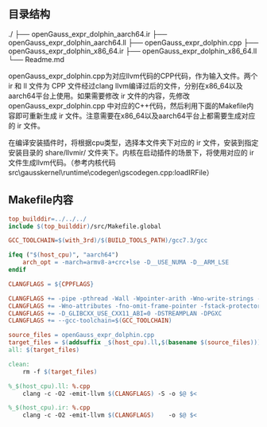 ## 目录结构
./
├── openGauss_expr_dolphin_aarch64.ir
├── openGauss_expr_dolphin_aarch64.ll
├── openGauss_expr_dolphin.cpp
├── openGauss_expr_dolphin_x86_64.ir
├── openGauss_expr_dolphin_x86_64.ll
└── Readme.md

openGauss_expr_dolphin.cpp为对应llvm代码的CPP代码，作为输入文件。两个 ir 和 ll 文件为 CPP 文件经过clang llvm编译过后的文件，分别在x86_64以及aarch64平台上使用。如果需要修改 ir 文件的内容，先修改 openGauss_expr_dolphin.cpp 中对应的C++代码，然后利用下面的Makefile内容即可重新生成 ir 文件。注意需要在x86_64以及aarch64平台上都需要生成对应的 ir 文件。

在编译安装插件时，将根据cpu类型，选择本文件夹下对应的 ir 文件，安装到指定安装目录的 share/llvmir/ 文件夹下。内核在启动插件的场景下，将使用对应的 ir 文件生成llvm代码。（参考内核代码 src\gausskernel\runtime\codegen\gscodegen.cpp:loadIRFile）

## Makefile内容
```Makefile
top_builddir=../../../
include $(top_builddir)/src/Makefile.global

GCC_TOOLCHAIN=$(with_3rd)/$(BUILD_TOOLS_PATH)/gcc7.3/gcc

ifeq ("$(host_cpu)", "aarch64")
    arch_opt = -march=armv8-a+crc+lse -D__USE_NUMA -D__ARM_LSE
endif

CLANGFLAGS = ${CPPFLAGS}

CLANGFLAGS += -pipe -pthread -Wall -Wpointer-arith -Wno-write-strings -fnon-call-exceptions -fno-common -Wendif-labels -Wmissing-format-attribute -Wformat-security -fno-strict-aliasing -fwrapv
CLANGFLAGS += -Wno-attributes -fno-omit-frame-pointer -fstack-protector -fsigned-char -std=c++14 $(arch_opt)  -DENABLE_GSTRACE -D_GNU_SOURCE -D_REENTRANT -D_THREAD_SAFE -D_POSIX_PTHREAD_SEMANTICS
CLANGFLAGS += -D_GLIBCXX_USE_CXX11_ABI=0 -DSTREAMPLAN -DPGXC
CLANGFLAGS += --gcc-toolchain=$(GCC_TOOLCHAIN)

source_files = openGauss_expr_dolphin.cpp
target_files = $(addsuffix _$(host_cpu).ll,$(basename $(source_files))) $(addsuffix _$(host_cpu).ir,$(basename $(source_files)))
all: $(target_files)

clean:
	rm -f $(target_files)

%_$(host_cpu).ll: %.cpp
	clang -c -O2 -emit-llvm $(CLANGFLAGS) -S -o $@ $<

%_$(host_cpu).ir: %.cpp
	clang -c -O2 -emit-llvm $(CLANGFLAGS)    -o $@ $<
```